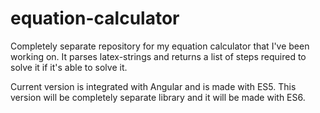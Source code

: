 # equation-calculator

Completely separate repository for my equation calculator that I've been working on. It parses latex-strings and returns a list of steps required to solve it if it's able to solve it.

Current version is integrated with Angular and is made with ES5. This version will be completely separate library and it will be made with ES6.
